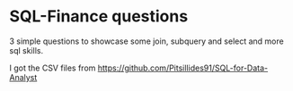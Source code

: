 # SQL-Finance questions
3 simple questions to showcase some join, subquery and select and more sql skills.

I got the CSV files from https://github.com/Pitsillides91/SQL-for-Data-Analyst
